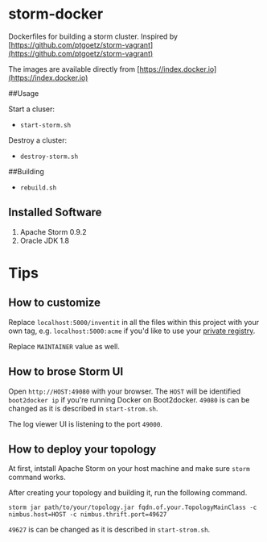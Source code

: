 storm-docker
============

Dockerfiles for building a storm cluster. Inspired by [https://github.com/ptgoetz/storm-vagrant](https://github.com/ptgoetz/storm-vagrant)

The images are available directly from [https://index.docker.io](https://index.docker.io)

##Usage

Start a cluser:

- ```start-storm.sh```

Destroy a cluster:

- ```destroy-storm.sh```

##Building

- ```rebuild.sh```

## Installed Software

1. Apache Storm 0.9.2
1. Oracle JDK 1.8

# Tips
## How to customize

Replace `localhost:5000/inventit` in all the files within this project with your own tag, e.g. `localhost:5000:acme` if you'd like to use your [private registry](http://blog.docker.com/2013/07/how-to-use-your-own-registry/).

Replace `MAINTAINER` value as well.

## How to brose Storm UI

Open `http://HOST:49080` with your browser. The `HOST` will be identified `boot2docker ip` if you're running Docker on Boot2docker.
`49080` is can be changed as it is described in `start-strom.sh`.

The log viewer UI is listening to the port `49000`.

## How to deploy your topology

At first, intstall Apache Storm on your host machine and make sure `storm` command works.

After creating your topology and building it, run the following command.

    storm jar path/to/your/topology.jar fqdn.of.your.TopologyMainClass -c nimbus.host=HOST -c nimbus.thrift.port=49627

`49627` is can be changed as it is described in `start-strom.sh`.

